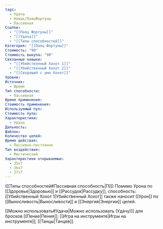 ```yaml
---
tags:
  - Удача
  - Навык/ПаяцФортуны
  - Пассивная
Ссылки:
  - "[[Паяц Фортуны]]"
  - "[[Удача]]"
  - "[[Типы способностей]]"
Категория: "[[Паяц Фортуны]]"
Стоимость: "90"
Стоимость выкупа: "90"
Связанные навыки:
  - "[[Убийственный Хохот 1]]"
  - "[[Убийственный Хохот 2]]"
  - "[[Сводящий с ума Хохот]]"
Уровни: 
Источник:
  - Время
Тип способности:
  - Пассивная
Время применения: 
Стоимость применения: 
Используемый пул: 
Стоимость пула: 
Характеристики:
  - Удача
Дальность: 
Шаблон: 
Количество целей: 
Время действия:
  - Пассивно-постоянно
Тип воздействия:
  - Мистический
Характеристики открываемые:
  - 35x7
  - 36x7
  - 37x7
---
```

([[Типы способностей#Пассивная способность|П]]) Помимо Урона по [[Здоровье|Здоровью]] и [[Рассудок|Рассудку]], способность: [[Убийственный Хохот 1|Убийственный Хохот]] также наносит [[Урон]] по [[Выносливость|Выносливости]] и [[Энергия|Энергии]] целей. 

[[Можно использовать#Удача|Можно использовать (Удачу)]] для бросков [[Пение|Пения]];  [[Игра на инструменте|Игры на инструменте]]; [[Танцы|Танцев]].